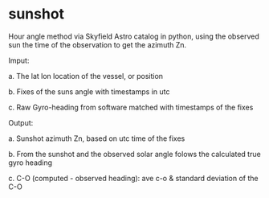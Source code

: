 # sunshot
Hour angle method via Skyfield Astro catalog in python, using the observed sun the time of the observation to get the azimuth Zn.

Imput: 

a. The lat lon location of the vessel, or position

b. Fixes of the suns angle with timestamps in utc

c. Raw Gyro-heading from software matched with timestamps of the fixes 

Output:

a. Sunshot azimuth Zn, based on utc time of the fixes

b. From the sunshot and the observed solar angle folows the calculated true gyro heading

c. C-O (computed - observed heading): ave c-o  & standard deviation of the C-O  
